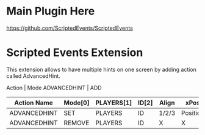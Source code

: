 # Main Plugin Here
https://github.com/ScriptedEvents/ScriptedEvents

# Scripted Events Extension
This extension allows to have multiple hints on one screen by adding action called AdvancedHint.

Action | Mode
ADVANCEDHINT | ADD


| Action Name   | Mode[0] | PLAYERS[1] | ID[2] | Align | xPos     |
|---------------|---------|------------|-------|-------|----------|
| ADVANCEDHINT  | SET     | PLAYERS    | ID    | 1/2/3 | Position |
| ADVANCEDHINT  | REMOVE  | PLAYERS    | ID    | X     | X        |
